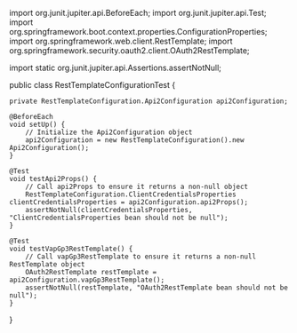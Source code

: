 import org.junit.jupiter.api.BeforeEach;
import org.junit.jupiter.api.Test;
import org.springframework.boot.context.properties.ConfigurationProperties;
import org.springframework.web.client.RestTemplate;
import org.springframework.security.oauth2.client.OAuth2RestTemplate;

import static org.junit.jupiter.api.Assertions.assertNotNull;

public class RestTemplateConfigurationTest {

    private RestTemplateConfiguration.Api2Configuration api2Configuration;

    @BeforeEach
    void setUp() {
        // Initialize the Api2Configuration object
        api2Configuration = new RestTemplateConfiguration().new Api2Configuration();
    }

    @Test
    void testApi2Props() {
        // Call api2Props to ensure it returns a non-null object
        RestTemplateConfiguration.ClientCredentialsProperties clientCredentialsProperties = api2Configuration.api2Props();
        assertNotNull(clientCredentialsProperties, "ClientCredentialsProperties bean should not be null");
    }

    @Test
    void testVapGp3RestTemplate() {
        // Call vapGp3RestTemplate to ensure it returns a non-null RestTemplate object
        OAuth2RestTemplate restTemplate = api2Configuration.vapGp3RestTemplate();
        assertNotNull(restTemplate, "OAuth2RestTemplate bean should not be null");
    }
}